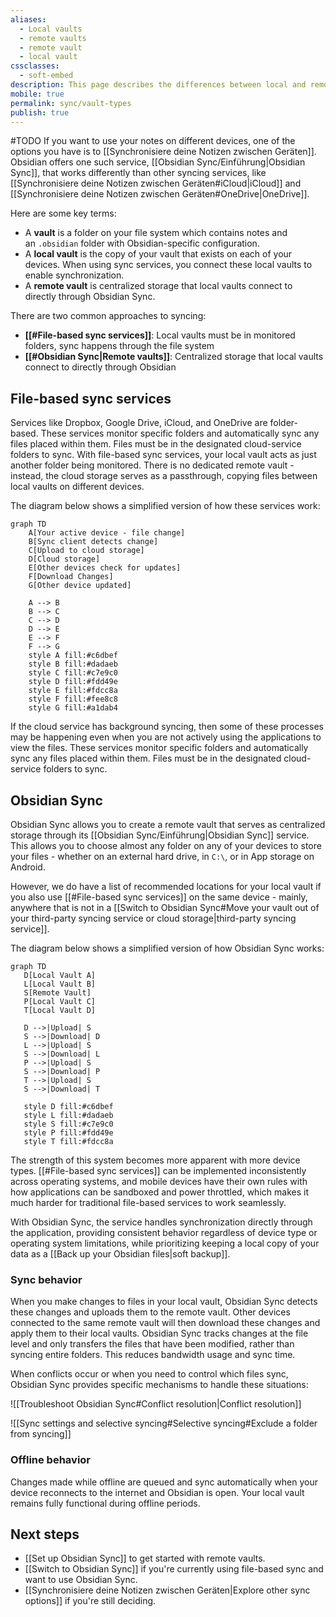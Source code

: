 ```yaml
---
aliases:
  - Local vaults
  - remote vaults
  - remote vault
  - local vault
cssclasses:
  - soft-embed
description: This page describes the differences between local and remote vaults in practice. 
mobile: true
permalink: sync/vault-types
publish: true
---
```

#TODO
If you want to use your notes on different devices, one of the options you have is to [[Synchronisiere deine Notizen zwischen Geräten]]. Obsidian offers one such service, [[Obsidian Sync/Einführung|Obsidian Sync]], that works differently than other syncing services, like [[Synchronisiere deine Notizen zwischen Geräten#iCloud|iCloud]] and [[Synchronisiere deine Notizen zwischen Geräten#OneDrive|OneDrive]].

Here are some key terms:

- A **vault** is a folder on your file system which contains notes and an `.obsidian` folder with Obsidian-specific configuration.
- A **local vault** is the copy of your vault that exists on each of your devices. When using sync services, you connect these local vaults to enable synchronization.
- A **remote vault** is centralized storage that local vaults connect to directly through Obsidian Sync.

There are two common approaches to syncing:

- **[[#File-based sync services]]**: Local vaults must be in monitored folders, sync happens through the file system
- **[[#Obsidian Sync|Remote vaults]]**: Centralized storage that local vaults connect to directly through Obsidian

## File-based sync services

Services like Dropbox, Google Drive, iCloud, and OneDrive are folder-based. These services monitor specific folders and automatically sync any files placed within them. Files must be in the designated cloud-service folders to sync. With file-based sync services, your local vault acts as just another folder being monitored. There is no dedicated remote vault - instead, the cloud storage serves as a passthrough, copying files between local vaults on different devices.

The diagram below shows a simplified version of how these services work:

```mermaid
graph TD
    A[Your active device - file change]
    B[Sync client detects change]
    C[Upload to cloud storage]
    D[Cloud storage]
    E[Other devices check for updates]
    F[Download Changes]
    G[Other device updated]
    
    A --> B
    B --> C
    C --> D
    D --> E
    E --> F
    F --> G
    style A fill:#c6dbef
    style B fill:#dadaeb
    style C fill:#c7e9c0
    style D fill:#fdd49e
    style E fill:#fdcc8a
    style F fill:#fee8c8
    style G fill:#a1dab4
```

If the cloud service has background syncing, then some of these processes may be happening even when you are not actively using the applications to view the files. These services monitor specific folders and automatically sync any files placed within them. Files must be in the designated cloud-service folders to sync.

## Obsidian Sync

Obsidian Sync allows you to create a remote vault that serves as centralized storage through its [[Obsidian Sync/Einführung|Obsidian Sync]] service. This allows you to choose almost any folder on any of your devices to store your files - whether on an external hard drive, in `C:\`, or in App storage on Android.

However, we do have a list of recommended locations for your local vault if you also use [[#File-based sync services]] on the same device - mainly, anywhere that is not in a [[Switch to Obsidian Sync#Move your vault out of your third-party syncing service or cloud storage|third-party syncing service]].

The diagram below shows a simplified version of how Obsidian Sync works:

```mermaid
graph TD
   D[Local Vault A]
   L[Local Vault B]
   S[Remote Vault]
   P[Local Vault C]
   T[Local Vault D]
   
   D -->|Upload| S
   S -->|Download| D
   L -->|Upload| S
   S -->|Download| L
   P -->|Upload| S
   S -->|Download| P
   T -->|Upload| S
   S -->|Download| T
   
   style D fill:#c6dbef
   style L fill:#dadaeb
   style S fill:#c7e9c0
   style P fill:#fdd49e
   style T fill:#fdcc8a
```

The strength of this system becomes more apparent with more device types. [[#File-based sync services]] can be implemented inconsistently across operating systems, and mobile devices have their own rules with how applications can be sandboxed and power throttled, which makes it much harder for traditional file-based services to work seamlessly.

With Obsidian Sync, the service handles synchronization directly through the application, providing consistent behavior regardless of device type or operating system limitations, while prioritizing keeping a local copy of your data as a [[Back up your Obsidian files|soft backup]].

### Sync behavior

When you make changes to files in your local vault, Obsidian Sync detects these changes and uploads them to the remote vault. Other devices connected to the same remote vault will then download these changes and apply them to their local vaults. Obsidian Sync tracks changes at the file level and only transfers the files that have been modified, rather than syncing entire folders. This reduces bandwidth usage and sync time.

When conflicts occur or when you need to control which files sync, Obsidian Sync provides specific mechanisms to handle these situations:

![[Troubleshoot Obsidian Sync#Conflict resolution|Conflict resolution]]

![[Sync settings and selective syncing#Selective syncing#Exclude a folder from syncing]]

### Offline behavior

Changes made while offline are queued and sync automatically when your device reconnects to the internet and Obsidian is open. Your local vault remains fully functional during offline periods.

## Next steps

- [[Set up Obsidian Sync]] to get started with remote vaults.
- [[Switch to Obsidian Sync]] if you're currently using file-based sync and want to use Obsidian Sync.
- [[Synchronisiere deine Notizen zwischen Geräten|Explore other sync options]] if you're still deciding.
